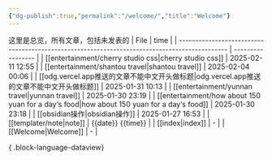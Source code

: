```yaml
---
{"dg-publish":true,"permalink":"/welcome/","title":"Welcome"}
---
```


这里是总览，所有文章，包括未发表的
| File                                                                                          | time              |
| --------------------------------------------------------------------------------------------- | ----------------- |
| [[entertainment/cherry studio css\|cherry studio css]]                                     | 2025-02-11 12:55  |
| [[entertainment/shantou travel\|shantou travel]]                                           | 2025-02-04 00:06  |
| [[odg.vercel.app推送的文章不能中文开头做标题\|odg.vercel.app推送的文章不能中文开头做标题]]                             | 2025-01-31 10:13  |
| [[entertainment/yunnan travel\|yunnan travel]]                                             | 2025-01-30 23:19  |
| [[entertainment/how about 150 yuan for a day‘s food\|how about 150 yuan for a day‘s food]] | 2025-01-30 23:18  |
| [[obsidian操作\|obsidian操作]]                                                                 | 2025-01-27 16:53  |
| [[templater/note\|note]]                                                                   | {{date}} {{time}} |
| [[index\|index]]                                                                           | \-                |
| [[Welcome\|Welcome]]                                                                       | \-                |

{ .block-language-dataview}

